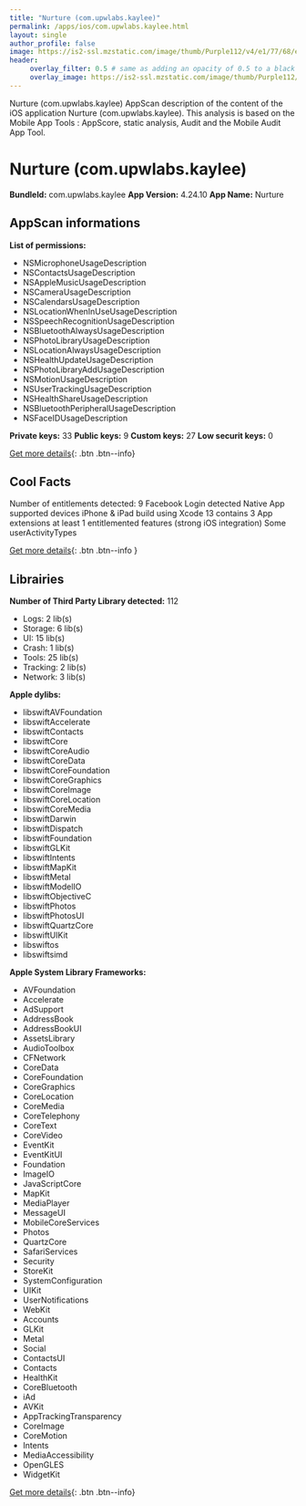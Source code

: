 ```yaml
---
title: "Nurture (com.upwlabs.kaylee)"
permalink: /apps/ios/com.upwlabs.kaylee.html
layout: single
author_profile: false
image: https://is2-ssl.mzstatic.com/image/thumb/Purple112/v4/e1/77/68/e17768e7-c575-ea5e-cce0-d30f321fe499/NurtureAppIcon-0-0-1x_U007emarketing-0-0-0-7-0-0-sRGB-0-0-0-GLES2_U002c0-512MB-85-220-0-0.png/512x512bb.jpg
header: 
     overlay_filter: 0.5 # same as adding an opacity of 0.5 to a black background
     overlay_image: https://is2-ssl.mzstatic.com/image/thumb/Purple112/v4/e1/77/68/e17768e7-c575-ea5e-cce0-d30f321fe499/NurtureAppIcon-0-0-1x_U007emarketing-0-0-0-7-0-0-sRGB-0-0-0-GLES2_U002c0-512MB-85-220-0-0.png/512x512bb.jpg
---
```

Nurture (com.upwlabs.kaylee) AppScan description of the content of the iOS application Nurture (com.upwlabs.kaylee). This analysis is based on the Mobile App Tools : AppScore, static analysis, Audit and the Mobile Audit App Tool.

# Nurture (com.upwlabs.kaylee)

**BundleId:** com.upwlabs.kaylee
**App Version:** 4.24.10
**App Name:** Nurture


## AppScan informations 

**List of permissions:** 
- NSMicrophoneUsageDescription
- NSContactsUsageDescription
- NSAppleMusicUsageDescription
- NSCameraUsageDescription
- NSCalendarsUsageDescription
- NSLocationWhenInUseUsageDescription
- NSSpeechRecognitionUsageDescription
- NSBluetoothAlwaysUsageDescription
- NSPhotoLibraryUsageDescription
- NSLocationAlwaysUsageDescription
- NSHealthUpdateUsageDescription
- NSPhotoLibraryAddUsageDescription
- NSMotionUsageDescription
- NSUserTrackingUsageDescription
- NSHealthShareUsageDescription
- NSBluetoothPeripheralUsageDescription
- NSFaceIDUsageDescription
  
  
**Private keys:** 33
**Public keys:** 9
**Custom keys:** 27
**Low securit keys:** 0
  
[Get more details](/pricing.html){: .btn .btn--info}

## Cool Facts

Number of entitlements detected: 9
Facebook Login detected
Native App
supported devices iPhone & iPad
build using Xcode 13
contains 3 App extensions
at least 1 entitlemented features (strong iOS integration)
Some userActivityTypes
  
[Get more details](/pricing.html){: .btn .btn--info }

## Librairies 
**Number of Third Party Library detected:** 112
- Logs: 2 lib(s)
- Storage: 6 lib(s)
- UI: 15 lib(s)
- Crash: 1 lib(s)
- Tools: 25 lib(s)
- Tracking: 2 lib(s)
- Network: 3 lib(s)


**Apple dylibs:**
- libswiftAVFoundation
- libswiftAccelerate
- libswiftContacts
- libswiftCore
- libswiftCoreAudio
- libswiftCoreData
- libswiftCoreFoundation
- libswiftCoreGraphics
- libswiftCoreImage
- libswiftCoreLocation
- libswiftCoreMedia
- libswiftDarwin
- libswiftDispatch
- libswiftFoundation
- libswiftGLKit
- libswiftIntents
- libswiftMapKit
- libswiftMetal
- libswiftModelIO
- libswiftObjectiveC
- libswiftPhotos
- libswiftPhotosUI
- libswiftQuartzCore
- libswiftUIKit
- libswiftos
- libswiftsimd


**Apple System Library Frameworks:**
- AVFoundation
- Accelerate
- AdSupport
- AddressBook
- AddressBookUI
- AssetsLibrary
- AudioToolbox
- CFNetwork
- CoreData
- CoreFoundation
- CoreGraphics
- CoreLocation
- CoreMedia
- CoreTelephony
- CoreText
- CoreVideo
- EventKit
- EventKitUI
- Foundation
- ImageIO
- JavaScriptCore
- MapKit
- MediaPlayer
- MessageUI
- MobileCoreServices
- Photos
- QuartzCore
- SafariServices
- Security
- StoreKit
- SystemConfiguration
- UIKit
- UserNotifications
- WebKit
- Accounts
- GLKit
- Metal
- Social
- ContactsUI
- Contacts
- HealthKit
- CoreBluetooth
- iAd
- AVKit
- AppTrackingTransparency
- CoreImage
- CoreMotion
- Intents
- MediaAccessibility
- OpenGLES
- WidgetKit


  
[Get more details](/pricing.html){: .btn .btn--info}

